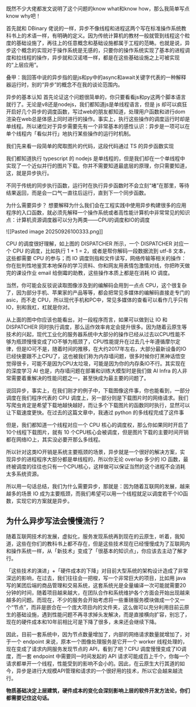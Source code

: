 既然不少大佬都发文说明了这个问题的know what和know how，那么我简单写点know why吧！

首先就和 DBinary 佬说的一样，异步不像线程和进程这两个写在标准操作系统教科书上的术语一样，有明确的定义。因为传统计算机的教材一般就管到线程这个粒度的基础设施了，再往上的任意概念和基础设施都属于工程的范畴。也就是说，异步这个概念的实现对于操作系统是无感的，只要你的操作系统实现了基本的进程调度和拉线程的操作，异步就和汉诺塔一样，都是在这些基础设施之上可被实现的“上层应用”。

叠甲：我回答中说的异步指的是js和py中的async和await关键字代表的一种解释器运行时，别的“异步”的概念不在我的谈论范围内。

异步的基本认知
首先论证这个问题很简单的，你只要看看js和py这两个脚本语言就行了。无论是v8还是nodejs，我们都知道js是单线程语言，但是 js 却可以疯狂开启好几个异步的调度函数，写过web的朋友都知道，处理用户函数和进行dom渲染在web总是体感上同时进行的操作。事实上，执行这些操作的调度运行时却是单线程。所以诸位对于异步需要先有一个非常基本的感性认识：异步是一项可以在单个线程内「看似并行」地执行某些操作的运行时机制。

我们先来看一段简单的爬取图片的代码，这段代码通过 TS 的异步函数实现

我们都知道执行 typescript 的 nodejs 是单线程的，但是我们却在一个单线程中实现了一个近似并行的图片下载。你并不需要知道最底层的原理，你只需要知道，这，就是异步执行。

不同于传统的同步执行函数，运行时在执行异步函数时不会立刻“堵”在那里，等待结果返回，而是会一口气一直往后运行，直到下一个同步函数。

为什么需要异步？
想要解释为什么我们会在工程实践中使用异步构建很多的应用程序的入口函数，就必须先解释一个操作系统或者高性能计算机中非常常见的知识点：计算机资源调度器可以分为两类——CPU的调度和IO的调度

![[Pasted image 20250926100333.png]]

CPU 的调度很好理解，如上图的 DISPATCHER 所示，一个 DISPATCHER 对应一个 CPU 的调度，比如执行 1 + 1 = 2，或者是帮你解码一段数据流到 utf-8 文本，这些都需要 CPU 的参与；而 IO 调度则指和文件读写，网络传输等相关的操作：你在批判性地鉴赏本地保存的学习资料、你和网友用表情包激情对线，你把昨天做完的课设作业 email 给倒霉的助教，这些操作本质上都是在消耗 IO 调度。

当然，你可能会反驳说读取图像涉及到的编解码会用到一点点 CPU，这个很复杂了，因为部分手机、苹果家的产品等等，都会把常见多媒体的编解码直接走专门的 asic，而不走 CPU，所以现代手机和PC中，常见多媒体的查看可以看作几乎只有IO，别和我杠，杠就是你对。

从上面的图中你应该也能看出，对一段程序而言，如果可以做到让 IO 和 DISPATCHER 同时执行调度，那么运作效率肯定会提升很多。因为随着云原生等技术的兴起，现代工业化的服务器系统中大部分的操作已经从过去以CPU性能不够为瓶颈慢慢变成了IO不够为瓶颈了，CPU性能提升在过去几十年遵循摩尔定律，但是IO可不是，随着时间的推移，在大约2017年左右，大部分最新设备的IO已经快要跟不上CPU了，这也被我们称为内存墙问题，很多时候你打黑神话悟空觉得很卡，可能不是因为CPU太垃圾，可能是因为你的内存条IO不行。其实现在的深度学习 AI 也是，内存墙问题在部署和训练大模型时是我们做 AI Infra 的人非常需要着重解决的性能问题之一，甚至快成为最主要的问题了。

说回异步，事实上，在我们刚才的例子中，下载图像这件事，你也能看到，一部分调度在我们程序代表的 CPU 调度上，另一部分则是下载图片时的网络请求。我们写爬虫肯定是希望下载地越快越好，而让多个下载图片的函数同时执行，显然可以让下载速度更快。在过去的这篇文章中，我通过 python 的多线程完成了这件事
  

但是，我们都知道一个线程对应一个 CPU 核心的调度权，那么你如果同时开启了10个线程下载图片，就有 10 个CPU核心会被调度，但是图片下载的主要时间开销都在网络IO上，其实没必要开那么多线程。

所以针对这类IO开销是系统主要瓶颈的场景，异步就是一个很好的解决方案，实现异步的进程程序大部分都是单线程的，所以你无论 overlap 多少的 IO 函数，最终被调度的往往也只有一个CPU核心，这样做可以保证当然的这个进程不会消耗太多系统资源。

所以用一句话总结，我们为什么需要异步，那就是：因为随着互联网的发展，越来越多的场景 IO 成为主要瓶颈，而我们希望可以用一个线程就足以调度若干个IO函数，实现它的方案就是异步。

## 为什么异步写法会慢慢流行？

随着互联网技术的发展，虚拟化，服务发现系统再到现在的云原生，听着，我知道，这些在你们的教科书上都不存在，但是这些技术现在已经慢慢成为了互联网内和操作系统一样，从「新技术」变成了「很基本的知识点」，你应该去主动了解才行。

「这些技术的演进」+「硬件成本的下降」对目前大型系统的架构设计造成了非常深远的影响，在过去，我们往往会一把梭，写一个非常巨大的项目，比如用 java 写的某团后端的商品管理和交易系统，这套系统光是全量编译一次可能就需要20分钟的时间，随着项目越来越大，在团队合作和系统维护各个方面会开始出现越来越多的问题。而现在，不少的服务会开始考虑将一些重磅服务模块做成一个又一个“节点”，而非是嵌合在一个庞大项目内的文件夹，这么做可以充分利用目前云原生的基础设施，遇到性能问题不再寻求掉头发解决，而是直接横向扩容，别忘了，现在的硬件成本和10年前相比可是下降了很多，未来还会继续下降。

因此，目前一套系统中，因为节点数量增加了，内部的网络请求数量就增加了，对于一个 endpoint 来说，原本一个图像处理服务是它开一个 worker 线程处理的，现在变成了请求内网服务发现节点的 API，看到了吧？CPU 调度慢慢变成了IO调度，而一套 endpoint 中需要同一时间发起的 API 请求可能成百上千个，你每一个请求都单开一个线程，性能受到的影响不会小的。因此，在云原生大行其道的如今，异步是进行大规模API管理和请求的一个很好用的技术，所以它会越来越流行。

**物质基础决定上层建筑，硬件成本的变化会深刻影响上层的软件开发方法论，你们都需要记住这句话。**